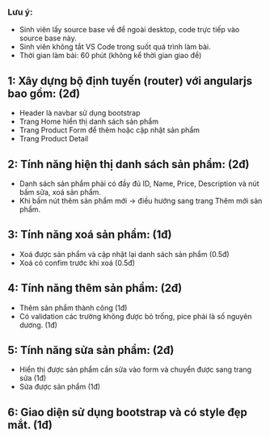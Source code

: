 ### Lưu ý:

- Sinh viên lấy source base về để ngoài desktop, code trực tiếp vào source base này.
- Sinh viên không tắt VS Code trong suốt quá trình làm bài.
- Thời gian làm bài: 60 phút (không kể thời gian giao đề)

## 1: Xây dựng bộ định tuyến (router) với angularjs bao gồm: (2đ)

- Header là navbar sử dụng bootstrap
- Trang Home hiển thị danh sách sản phẩm
- Trang Product Form để thêm hoặc cập nhật sản phẩm
- Trang Product Detail

## 2: Tính năng hiện thị danh sách sản phẩm: (2đ)

- Danh sách sản phẩm phải có đầy đủ ID, Name, Price, Description và nút bấm sửa, xoá sản phẩm.
- Khi bấm nút thêm sản phẩm mới -> điều hướng sang trang Thêm mới sản phẩm.

## 3: Tính năng xoá sản phẩm: (1đ)

- Xoá được sản phẩm và cập nhật lại danh sách sản phẩm (0.5đ)
- Xoá có confim trước khi xoá (0.5đ)

## 4: Tính năng thêm sản phẩm: (2đ)

- Thêm sản phẩm thành công (1đ)
- Có validation các trường không được bỏ trống, pice phải là số nguyên dương. (1đ)

## 5: Tính năng sửa sản phẩm: (2đ)

- Hiển thị được sản phẩm cần sửa vào form và chuyển được sang trang sửa (1đ)
- Sửa được sản phẩm (1đ)

## 6: Giao diện sử dụng bootstrap và có style đẹp mắt. (1đ)
